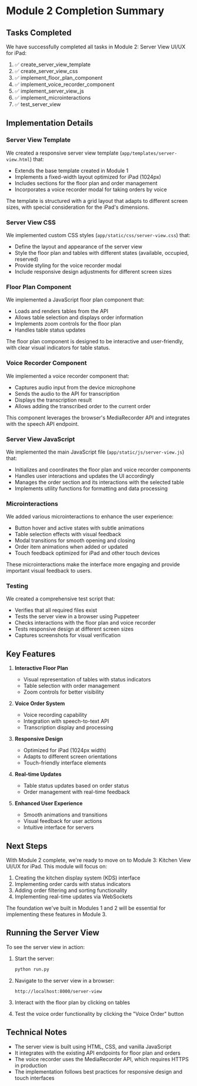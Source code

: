 # Module 2 Completion Summary

## Tasks Completed

We have successfully completed all tasks in Module 2: Server View UI/UX for iPad:

1. ✅ create_server_view_template
2. ✅ create_server_view_css
3. ✅ implement_floor_plan_component
4. ✅ implement_voice_recorder_component
5. ✅ implement_server_view_js
6. ✅ implement_microinteractions
7. ✅ test_server_view

## Implementation Details

### Server View Template

We created a responsive server view template (`app/templates/server-view.html`) that:
- Extends the base template created in Module 1
- Implements a fixed-width layout optimized for iPad (1024px)
- Includes sections for the floor plan and order management
- Incorporates a voice recorder modal for taking orders by voice

The template is structured with a grid layout that adapts to different screen sizes, with special consideration for the iPad's dimensions.

### Server View CSS

We implemented custom CSS styles (`app/static/css/server-view.css`) that:
- Define the layout and appearance of the server view
- Style the floor plan and tables with different states (available, occupied, reserved)
- Provide styling for the voice recorder modal
- Include responsive design adjustments for different screen sizes

### Floor Plan Component

We implemented a JavaScript floor plan component that:
- Loads and renders tables from the API
- Allows table selection and displays order information
- Implements zoom controls for the floor plan
- Handles table status updates

The floor plan component is designed to be interactive and user-friendly, with clear visual indicators for table status.

### Voice Recorder Component

We implemented a voice recorder component that:
- Captures audio input from the device microphone
- Sends the audio to the API for transcription
- Displays the transcription result
- Allows adding the transcribed order to the current order

This component leverages the browser's MediaRecorder API and integrates with the speech API endpoint.

### Server View JavaScript

We implemented the main JavaScript file (`app/static/js/server-view.js`) that:
- Initializes and coordinates the floor plan and voice recorder components
- Handles user interactions and updates the UI accordingly
- Manages the order section and its interactions with the selected table
- Implements utility functions for formatting and data processing

### Microinteractions

We added various microinteractions to enhance the user experience:
- Button hover and active states with subtle animations
- Table selection effects with visual feedback
- Modal transitions for smooth opening and closing
- Order item animations when added or updated
- Touch feedback optimized for iPad and other touch devices

These microinteractions make the interface more engaging and provide important visual feedback to users.

### Testing

We created a comprehensive test script that:
- Verifies that all required files exist
- Tests the server view in a browser using Puppeteer
- Checks interactions with the floor plan and voice recorder
- Tests responsive design at different screen sizes
- Captures screenshots for visual verification

## Key Features

1. **Interactive Floor Plan**
   - Visual representation of tables with status indicators
   - Table selection with order management
   - Zoom controls for better visibility

2. **Voice Order System**
   - Voice recording capability
   - Integration with speech-to-text API
   - Transcription display and processing

3. **Responsive Design**
   - Optimized for iPad (1024px width)
   - Adapts to different screen orientations
   - Touch-friendly interface elements

4. **Real-time Updates**
   - Table status updates based on order status
   - Order management with real-time feedback

5. **Enhanced User Experience**
   - Smooth animations and transitions
   - Visual feedback for user actions
   - Intuitive interface for servers

## Next Steps

With Module 2 complete, we're ready to move on to Module 3: Kitchen View UI/UX for iPad. This module will focus on:

1. Creating the kitchen display system (KDS) interface
2. Implementing order cards with status indicators
3. Adding order filtering and sorting functionality
4. Implementing real-time updates via WebSockets

The foundation we've built in Modules 1 and 2 will be essential for implementing these features in Module 3.

## Running the Server View

To see the server view in action:

1. Start the server:
   ```bash
   python run.py
   ```

2. Navigate to the server view in a browser:
   ```
   http://localhost:8000/server-view
   ```

3. Interact with the floor plan by clicking on tables
4. Test the voice order functionality by clicking the "Voice Order" button

## Technical Notes

- The server view is built using HTML, CSS, and vanilla JavaScript
- It integrates with the existing API endpoints for floor plan and orders
- The voice recorder uses the MediaRecorder API, which requires HTTPS in production
- The implementation follows best practices for responsive design and touch interfaces